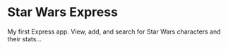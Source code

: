 # Star Wars Express
 My first Express app. View, add, and search for Star Wars characters and their stats...
